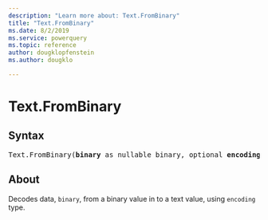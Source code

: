 ```yaml
---
description: "Learn more about: Text.FromBinary"
title: "Text.FromBinary"
ms.date: 8/2/2019
ms.service: powerquery
ms.topic: reference
author: dougklopfenstein
ms.author: dougklo

---
```

# Text.FromBinary

## Syntax

<pre>
Text.FromBinary(<b>binary</b> as nullable binary, optional <b>encoding</b> as nullable number) as nullable text
</pre>
  
## About  
Decodes data, `binary`, from a binary value in to a text value, using `encoding` type.
